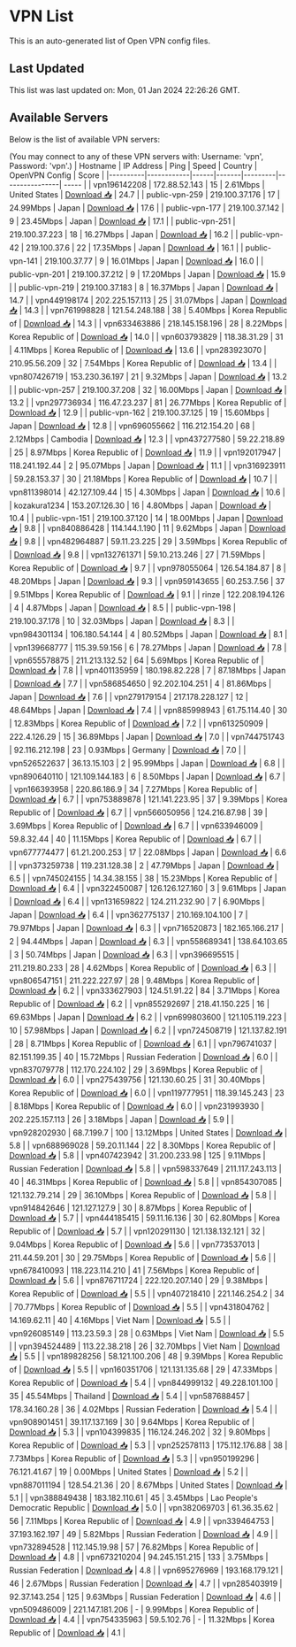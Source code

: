 # VPN List

This is an auto-generated list of Open VPN config files.

## Last Updated

This list was last updated on: Mon, 01 Jan 2024 22:26:26 GMT.

## Available Servers

Below is the list of available VPN servers:

(You may connect to any of these VPN servers with: Username: 'vpn', Password: 'vpn'.)
| Hostname | IP Address | Ping | Speed | Country | OpenVPN Config | Score |
|----------|------------|------|-------|---------|----------------| ----- |
| vpn196142208 | 172.88.52.143 | 15 | 2.61Mbps | United States | [Download 📥](./configs/server_0_US.ovpn) | 24.7 |
| public-vpn-259 | 219.100.37.176 | 17 | 24.99Mbps | Japan | [Download 📥](./configs/server_1_JP.ovpn) | 17.6 |
| public-vpn-177 | 219.100.37.142 | 9 | 23.45Mbps | Japan | [Download 📥](./configs/server_2_JP.ovpn) | 17.1 |
| public-vpn-251 | 219.100.37.223 | 18 | 16.27Mbps | Japan | [Download 📥](./configs/server_3_JP.ovpn) | 16.2 |
| public-vpn-42 | 219.100.37.6 | 22 | 17.35Mbps | Japan | [Download 📥](./configs/server_4_JP.ovpn) | 16.1 |
| public-vpn-141 | 219.100.37.77 | 9 | 16.01Mbps | Japan | [Download 📥](./configs/server_5_JP.ovpn) | 16.0 |
| public-vpn-201 | 219.100.37.212 | 9 | 17.20Mbps | Japan | [Download 📥](./configs/server_6_JP.ovpn) | 15.9 |
| public-vpn-219 | 219.100.37.183 | 8 | 16.37Mbps | Japan | [Download 📥](./configs/server_7_JP.ovpn) | 14.7 |
| vpn449198174 | 202.225.157.113 | 25 | 31.07Mbps | Japan | [Download 📥](./configs/server_8_JP.ovpn) | 14.3 |
| vpn761998828 | 121.54.248.188 | 38 | 5.40Mbps | Korea Republic of | [Download 📥](./configs/server_9_KR.ovpn) | 14.3 |
| vpn633463886 | 218.145.158.196 | 28 | 8.22Mbps | Korea Republic of | [Download 📥](./configs/server_10_KR.ovpn) | 14.0 |
| vpn603793829 | 118.38.31.29 | 31 | 4.11Mbps | Korea Republic of | [Download 📥](./configs/server_11_KR.ovpn) | 13.6 |
| vpn283923070 | 210.95.56.209 | 32 | 7.54Mbps | Korea Republic of | [Download 📥](./configs/server_12_KR.ovpn) | 13.4 |
| vpn807426719 | 153.230.36.197 | 21 | 9.32Mbps | Japan | [Download 📥](./configs/server_13_JP.ovpn) | 13.2 |
| public-vpn-257 | 219.100.37.208 | 32 | 16.00Mbps | Japan | [Download 📥](./configs/server_14_JP.ovpn) | 13.2 |
| vpn297736934 | 116.47.23.237 | 81 | 26.77Mbps | Korea Republic of | [Download 📥](./configs/server_15_KR.ovpn) | 12.9 |
| public-vpn-162 | 219.100.37.125 | 19 | 15.60Mbps | Japan | [Download 📥](./configs/server_16_JP.ovpn) | 12.8 |
| vpn696055662 | 116.212.154.20 | 68 | 2.12Mbps | Cambodia | [Download 📥](./configs/server_17_KH.ovpn) | 12.3 |
| vpn437277580 | 59.22.218.89 | 25 | 8.97Mbps | Korea Republic of | [Download 📥](./configs/server_18_KR.ovpn) | 11.9 |
| vpn192017947 | 118.241.192.44 | 2 | 95.07Mbps | Japan | [Download 📥](./configs/server_19_JP.ovpn) | 11.1 |
| vpn316923911 | 59.28.153.37 | 30 | 21.18Mbps | Korea Republic of | [Download 📥](./configs/server_20_KR.ovpn) | 10.7 |
| vpn811398014 | 42.127.109.44 | 15 | 4.30Mbps | Japan | [Download 📥](./configs/server_21_JP.ovpn) | 10.6 |
| kozakura1234 | 153.207.126.30 | 16 | 4.80Mbps | Japan | [Download 📥](./configs/server_22_JP.ovpn) | 10.4 |
| public-vpn-151 | 219.100.37.120 | 14 | 18.00Mbps | Japan | [Download 📥](./configs/server_23_JP.ovpn) | 9.8 |
| vpn840886428 | 114.144.1.190 | 11 | 9.62Mbps | Japan | [Download 📥](./configs/server_24_JP.ovpn) | 9.8 |
| vpn482964887 | 59.11.23.225 | 29 | 3.59Mbps | Korea Republic of | [Download 📥](./configs/server_25_KR.ovpn) | 9.8 |
| vpn132761371 | 59.10.213.246 | 27 | 71.59Mbps | Korea Republic of | [Download 📥](./configs/server_26_KR.ovpn) | 9.7 |
| vpn978055064 | 126.54.184.87 | 8 | 48.20Mbps | Japan | [Download 📥](./configs/server_27_JP.ovpn) | 9.3 |
| vpn959143655 | 60.253.7.56 | 37 | 9.51Mbps | Korea Republic of | [Download 📥](./configs/server_28_KR.ovpn) | 9.1 |
| rinze | 122.208.194.126 | 4 | 4.87Mbps | Japan | [Download 📥](./configs/server_29_JP.ovpn) | 8.5 |
| public-vpn-198 | 219.100.37.178 | 10 | 32.03Mbps | Japan | [Download 📥](./configs/server_30_JP.ovpn) | 8.3 |
| vpn984301134 | 106.180.54.144 | 4 | 80.52Mbps | Japan | [Download 📥](./configs/server_31_JP.ovpn) | 8.1 |
| vpn139668777 | 115.39.59.156 | 6 | 78.27Mbps | Japan | [Download 📥](./configs/server_32_JP.ovpn) | 7.8 |
| vpn655578875 | 211.213.132.52 | 64 | 5.69Mbps | Korea Republic of | [Download 📥](./configs/server_33_KR.ovpn) | 7.8 |
| vpn401135959 | 180.198.82.228 | 7 | 87.18Mbps | Japan | [Download 📥](./configs/server_34_JP.ovpn) | 7.7 |
| vpn586854650 | 92.202.104.251 | 4 | 81.86Mbps | Japan | [Download 📥](./configs/server_35_JP.ovpn) | 7.6 |
| vpn279179154 | 217.178.228.127 | 12 | 48.64Mbps | Japan | [Download 📥](./configs/server_36_JP.ovpn) | 7.4 |
| vpn885998943 | 61.75.114.40 | 30 | 12.83Mbps | Korea Republic of | [Download 📥](./configs/server_37_KR.ovpn) | 7.2 |
| vpn613250909 | 222.4.126.29 | 15 | 36.89Mbps | Japan | [Download 📥](./configs/server_38_JP.ovpn) | 7.0 |
| vpn744751743 | 92.116.212.198 | 23 | 0.93Mbps | Germany | [Download 📥](./configs/server_39_DE.ovpn) | 7.0 |
| vpn526522637 | 36.13.15.103 | 2 | 95.99Mbps | Japan | [Download 📥](./configs/server_40_JP.ovpn) | 6.8 |
| vpn890640110 | 121.109.144.183 | 6 | 8.50Mbps | Japan | [Download 📥](./configs/server_41_JP.ovpn) | 6.7 |
| vpn166393958 | 220.86.186.9 | 34 | 7.27Mbps | Korea Republic of | [Download 📥](./configs/server_42_KR.ovpn) | 6.7 |
| vpn753889878 | 121.141.223.95 | 37 | 9.39Mbps | Korea Republic of | [Download 📥](./configs/server_43_KR.ovpn) | 6.7 |
| vpn566050956 | 124.216.87.98 | 39 | 3.69Mbps | Korea Republic of | [Download 📥](./configs/server_44_KR.ovpn) | 6.7 |
| vpn633946009 | 59.8.32.44 | 40 | 11.15Mbps | Korea Republic of | [Download 📥](./configs/server_45_KR.ovpn) | 6.7 |
| vpn677774477 | 61.21.200.253 | 17 | 22.08Mbps | Japan | [Download 📥](./configs/server_46_JP.ovpn) | 6.6 |
| vpn373259738 | 119.231.128.38 | 2 | 47.79Mbps | Japan | [Download 📥](./configs/server_47_JP.ovpn) | 6.5 |
| vpn745024155 | 14.34.38.155 | 38 | 15.23Mbps | Korea Republic of | [Download 📥](./configs/server_48_KR.ovpn) | 6.4 |
| vpn322450087 | 126.126.127.160 | 3 | 9.61Mbps | Japan | [Download 📥](./configs/server_49_JP.ovpn) | 6.4 |
| vpn131659822 | 124.211.232.90 | 7 | 6.90Mbps | Japan | [Download 📥](./configs/server_50_JP.ovpn) | 6.4 |
| vpn362775137 | 210.169.104.100 | 7 | 79.97Mbps | Japan | [Download 📥](./configs/server_51_JP.ovpn) | 6.3 |
| vpn716520873 | 182.165.166.217 | 2 | 94.44Mbps | Japan | [Download 📥](./configs/server_52_JP.ovpn) | 6.3 |
| vpn558689341 | 138.64.103.65 | 3 | 50.74Mbps | Japan | [Download 📥](./configs/server_53_JP.ovpn) | 6.3 |
| vpn396695515 | 211.219.80.233 | 28 | 4.62Mbps | Korea Republic of | [Download 📥](./configs/server_54_KR.ovpn) | 6.3 |
| vpn806547151 | 211.222.227.97 | 28 | 9.48Mbps | Korea Republic of | [Download 📥](./configs/server_55_KR.ovpn) | 6.2 |
| vpn333627903 | 124.51.91.22 | 84 | 3.71Mbps | Korea Republic of | [Download 📥](./configs/server_56_KR.ovpn) | 6.2 |
| vpn855292697 | 218.41.150.225 | 16 | 69.63Mbps | Japan | [Download 📥](./configs/server_57_JP.ovpn) | 6.2 |
| vpn699803600 | 121.105.119.223 | 10 | 57.98Mbps | Japan | [Download 📥](./configs/server_58_JP.ovpn) | 6.2 |
| vpn724508719 | 121.137.82.191 | 28 | 8.71Mbps | Korea Republic of | [Download 📥](./configs/server_59_KR.ovpn) | 6.1 |
| vpn796741037 | 82.151.199.35 | 40 | 15.72Mbps | Russian Federation | [Download 📥](./configs/server_60_RU.ovpn) | 6.0 |
| vpn837079778 | 112.170.224.102 | 29 | 3.69Mbps | Korea Republic of | [Download 📥](./configs/server_61_KR.ovpn) | 6.0 |
| vpn275439756 | 121.130.60.25 | 31 | 30.40Mbps | Korea Republic of | [Download 📥](./configs/server_62_KR.ovpn) | 6.0 |
| vpn119777951 | 118.39.145.243 | 23 | 8.18Mbps | Korea Republic of | [Download 📥](./configs/server_63_KR.ovpn) | 6.0 |
| vpn231993930 | 202.225.157.113 | 26 | 3.18Mbps | Japan | [Download 📥](./configs/server_64_JP.ovpn) | 5.9 |
| vpn928202930 | 68.7.199.7 | 100 | 13.12Mbps | United States | [Download 📥](./configs/server_65_US.ovpn) | 5.8 |
| vpn688969028 | 59.20.11.144 | 22 | 8.30Mbps | Korea Republic of | [Download 📥](./configs/server_66_KR.ovpn) | 5.8 |
| vpn407423942 | 31.200.233.98 | 125 | 9.11Mbps | Russian Federation | [Download 📥](./configs/server_67_RU.ovpn) | 5.8 |
| vpn598337649 | 211.117.243.113 | 40 | 46.31Mbps | Korea Republic of | [Download 📥](./configs/server_68_KR.ovpn) | 5.8 |
| vpn854307085 | 121.132.79.214 | 29 | 36.10Mbps | Korea Republic of | [Download 📥](./configs/server_69_KR.ovpn) | 5.8 |
| vpn914842646 | 121.127.127.9 | 30 | 8.87Mbps | Korea Republic of | [Download 📥](./configs/server_70_KR.ovpn) | 5.7 |
| vpn444185415 | 59.11.16.136 | 30 | 62.80Mbps | Korea Republic of | [Download 📥](./configs/server_71_KR.ovpn) | 5.7 |
| vpn120291130 | 121.138.132.121 | 32 | 9.04Mbps | Korea Republic of | [Download 📥](./configs/server_72_KR.ovpn) | 5.6 |
| vpn773537013 | 211.44.59.201 | 30 | 29.75Mbps | Korea Republic of | [Download 📥](./configs/server_73_KR.ovpn) | 5.6 |
| vpn678410093 | 118.223.114.210 | 41 | 7.56Mbps | Korea Republic of | [Download 📥](./configs/server_74_KR.ovpn) | 5.6 |
| vpn876711724 | 222.120.207.140 | 29 | 9.38Mbps | Korea Republic of | [Download 📥](./configs/server_75_KR.ovpn) | 5.5 |
| vpn407218410 | 221.146.254.2 | 34 | 70.77Mbps | Korea Republic of | [Download 📥](./configs/server_76_KR.ovpn) | 5.5 |
| vpn431804762 | 14.169.62.11 | 40 | 4.16Mbps | Viet Nam | [Download 📥](./configs/server_77_VN.ovpn) | 5.5 |
| vpn926085149 | 113.23.59.3 | 28 | 0.63Mbps | Viet Nam | [Download 📥](./configs/server_78_VN.ovpn) | 5.5 |
| vpn394524489 | 113.22.38.218 | 26 | 32.70Mbps | Viet Nam | [Download 📥](./configs/server_79_VN.ovpn) | 5.5 |
| vpn189828256 | 58.121.100.206 | 48 | 9.39Mbps | Korea Republic of | [Download 📥](./configs/server_80_KR.ovpn) | 5.5 |
| vpn160351706 | 121.131.135.68 | 29 | 47.33Mbps | Korea Republic of | [Download 📥](./configs/server_81_KR.ovpn) | 5.4 |
| vpn844999132 | 49.228.101.100 | 35 | 45.54Mbps | Thailand | [Download 📥](./configs/server_82_TH.ovpn) | 5.4 |
| vpn587688457 | 178.34.160.28 | 36 | 4.02Mbps | Russian Federation | [Download 📥](./configs/server_83_RU.ovpn) | 5.4 |
| vpn908901451 | 39.117.137.169 | 30 | 9.64Mbps | Korea Republic of | [Download 📥](./configs/server_84_KR.ovpn) | 5.3 |
| vpn104399835 | 116.124.246.202 | 32 | 9.80Mbps | Korea Republic of | [Download 📥](./configs/server_85_KR.ovpn) | 5.3 |
| vpn252578113 | 175.112.176.88 | 38 | 7.73Mbps | Korea Republic of | [Download 📥](./configs/server_86_KR.ovpn) | 5.3 |
| vpn950199296 | 76.121.41.67 | 19 | 0.00Mbps | United States | [Download 📥](./configs/server_87_US.ovpn) | 5.2 |
| vpn887011194 | 128.54.21.36 | 20 | 8.67Mbps | United States | [Download 📥](./configs/server_88_US.ovpn) | 5.1 |
| vpn388849438 | 183.182.110.61 | 45 | 3.45Mbps | Lao People's Democratic Republic | [Download 📥](./configs/server_89_LA.ovpn) | 5.0 |
| vpn382069703 | 61.36.35.62 | 56 | 7.11Mbps | Korea Republic of | [Download 📥](./configs/server_90_KR.ovpn) | 4.9 |
| vpn339464753 | 37.193.162.197 | 49 | 5.82Mbps | Russian Federation | [Download 📥](./configs/server_91_RU.ovpn) | 4.9 |
| vpn732894528 | 112.145.19.98 | 57 | 76.82Mbps | Korea Republic of | [Download 📥](./configs/server_92_KR.ovpn) | 4.8 |
| vpn673210204 | 94.245.151.215 | 133 | 3.75Mbps | Russian Federation | [Download 📥](./configs/server_93_RU.ovpn) | 4.8 |
| vpn695276969 | 193.168.179.121 | 46 | 2.67Mbps | Russian Federation | [Download 📥](./configs/server_94_RU.ovpn) | 4.7 |
| vpn285403919 | 92.37.143.254 | 125 | 9.63Mbps | Russian Federation | [Download 📥](./configs/server_95_RU.ovpn) | 4.6 |
| vpn509486009 | 221.147.181.206 | - | 9.99Mbps | Korea Republic of | [Download 📥](./configs/server_96_KR.ovpn) | 4.4 |
| vpn754335963 | 59.5.102.76 | - | 11.32Mbps | Korea Republic of | [Download 📥](./configs/server_97_KR.ovpn) | 4.1 |
